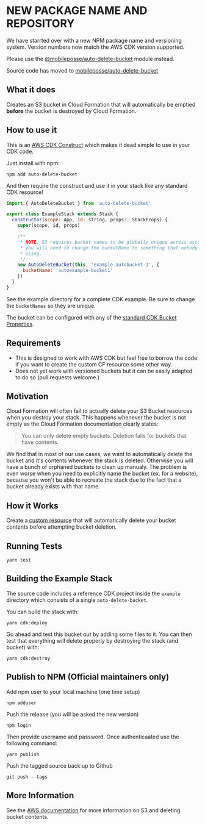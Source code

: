 # NEW PACKAGE NAME AND REPOSITORY

We have starrted over with a new NPM package name and versioning system. Version numbers now match the AWS CDK version supported.

Please use the [@mobileposse/auto-delete-bucket](https://www.npmjs.com/package/@mobileposse/auto-delete-bucket) module instead.

Source code has moved to [mobileposse/auto-delete-bucket](http://github/mobileposse/auto-delete-bucket)

## What it does

Creates an S3 bucket in Cloud Formation that will automatically be emptied **before** the bucket is destroyed by Cloud Formation.

## How to use it

This is an [AWS CDK Construct](https://docs.aws.amazon.com/CDK/latest/userguide/constructs.html) which makes it dead simple to use in your CDK code.

Just install with npm:

```
npm add auto-delete-bucket
```

And then require the construct and use it in your stack like any standard CDK resource!

```js
import { AutoDeleteBucket } from 'auto-delete-bucket'

export class ExampleStack extends Stack {
  constructor(scope: App, id: string, props?: StackProps) {
    super(scope, id, props)

    /**
     * NOTE: S3 requires bucket names to be globally unique across accounts so
     * you will need to change the bucketName to something that nobody else is
     * using.
     */
    new AutoDeleteBucket(this, 'example-autobucket-1', {
      bucketName: 'autoexample-bucket1'
    })
  }
}
```

See the example directory for a complete CDK example. Be sure to change the `bucketNames` so they are unique.

The bucket can be configured with any of the [standard CDK Bucket Properties](https://awslabs.github.io/aws-cdk/refs/_aws-cdk_aws-s3.html#bucketprops-interface).

## Requirements

- This is designed to work with AWS CDK but feel free to borrow the code if you want to create the custom CF resource some other way.
- Does not yet work with versioned buckets but it can be easily adapted to do so (pull requests welcome.)

## Motivation

Cloud Formation will often fail to actually delete your S3 Bucket resources when you destroy your stack. This happens whenever the bucket is not empty as the Cloud Formation documentation clearly states:

> You can only delete empty buckets. Deletion fails for buckets that have contents.

We find that in most of our use cases, we want to automatically delete the bucket and it's contents whenever the stack is deleted. Otherwise you will have a bunch of orphaned buckets to clean up manualy. The problem is even worse when you need to explicitly name the bucket (ex. for a website), because you won't be able to recreate the stack due to the fact that a bucket already exists with that name.

## How it Works

Create a [custom resource](https://docs.aws.amazon.com/AWSCloudFormation/latest/UserGuide/template-custom-resources.html) that will automatically delete your bucket contents before attempting bucket deletion.

## Running Tests

```
yarn test
```

## Building the Example Stack

The source code includes a reference CDK project inside the `example` directory which consists of a single `auto-delete-bucket`.

You can build the stack with:

```
yarn cdk:deploy
```

Go ahead and test this bucket out by adding some files to it. You can then test that everything will delete properly by destroying the stack (and bucket) with:

```
yarn cdk:destroy
```

## Publish to NPM (Official maintainers only)

Add npm user to your local machine (one time setup)

```
npm adduser
```

Push the release (you will be asked the new version)

```
npm login
```

Then provide username and password. Once authenticaated use the following command:

```
yarn publish
```

Push the tagged source back up to Github

```
git push --tags
```

## More Information

See the [AWS documentation](https://docs.aws.amazon.com/AmazonS3/latest/dev/delete-or-empty-bucket.html) for more information on S3 and deleting bucket contents.
